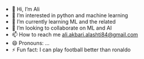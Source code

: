 - 👋 Hi, I’m Ali
- 👀 I’m interested in python and machine learning
- 🌱 I’m currently learning ML and the related
- 💞️ I’m looking to collaborate on ML and AI
- 📫 How to reach me ali.akbari.alashti84@gmail.com
- 😄 Pronouns: ...
- ⚡ Fun fact: I can play football better than ronaldo
